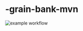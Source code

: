 # -grain-bank-mvn
![example workflow](https://github.com/KAndrukh/-grain-bank-mvn/actions/workflows/AtmServlet.java/badge.svg)
